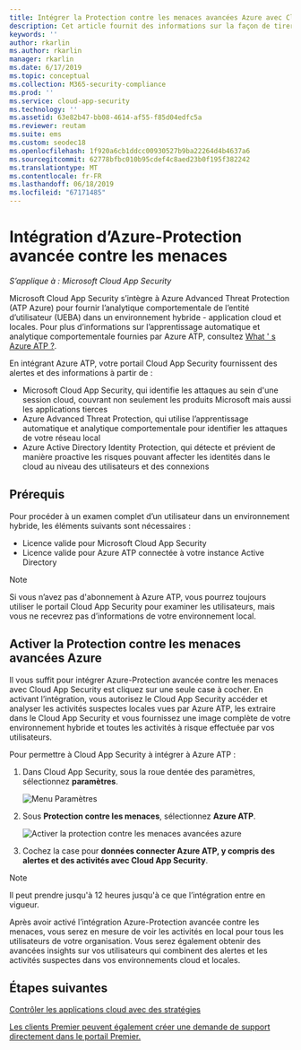 ```yaml
---
title: Intégrer la Protection contre les menaces avancées Azure avec Cloud App Security
description: Cet article fournit des informations sur la façon de tirer parti des insights d’Azure-Protection avancée contre les menaces dans Cloud App Security pour la détection de risque hybride.
keywords: ''
author: rkarlin
ms.author: rkarlin
manager: rkarlin
ms.date: 6/17/2019
ms.topic: conceptual
ms.collection: M365-security-compliance
ms.prod: ''
ms.service: cloud-app-security
ms.technology: ''
ms.assetid: 63e82b47-bb08-4614-af55-f85d04edfc5a
ms.reviewer: reutam
ms.suite: ems
ms.custom: seodec18
ms.openlocfilehash: 1f920a6cb1ddcc00930527b9ba22264d4b4637a6
ms.sourcegitcommit: 62778bfbc010b95cdef4c8aed23b0f195f382242
ms.translationtype: MT
ms.contentlocale: fr-FR
ms.lasthandoff: 06/18/2019
ms.locfileid: "67171485"
---
```

# <a name="azure-advanced-threat-protection-integration"></a>Intégration d’Azure-Protection avancée contre les menaces

*S’applique à : Microsoft Cloud App Security*

Microsoft Cloud App Security s’intègre à Azure Advanced Threat Protection (ATP Azure) pour fournir l’analytique comportementale de l’entité d’utilisateur (UEBA) dans un environnement hybride - application cloud et locales. Pour plus d’informations sur l’apprentissage automatique et analytique comportementale fournies par Azure ATP, consultez [What ' s Azure ATP ?](https://docs.microsoft.com/azure-advanced-threat-protection/what-is-atp).

En intégrant Azure ATP, votre portail Cloud App Security fournissent des alertes et des informations à partir de :
- Microsoft Cloud App Security, qui identifie les attaques au sein d'une session cloud, couvrant non seulement les produits Microsoft mais aussi les applications tierces
- Azure Advanced Threat Protection, qui utilise l’apprentissage automatique et analytique comportementale pour identifier les attaques de votre réseau local
- Azure Active Directory Identity Protection, qui détecte et prévient de manière proactive les risques pouvant affecter les identités dans le cloud au niveau des utilisateurs et des connexions


## <a name="prerequisites"></a>Prérequis

Pour procéder à un examen complet d’un utilisateur dans un environnement hybride, les éléments suivants sont nécessaires :

- Licence valide pour Microsoft Cloud App Security
- Licence valide pour Azure ATP connectée à votre instance Active Directory

>[!NOTE]
>Si vous n’avez pas d'abonnement à Azure ATP, vous pourrez toujours utiliser le portail Cloud App Security pour examiner les utilisateurs, mais vous ne recevrez pas d’informations de votre environnement local.


## <a name="enable-azure-advanced-threat-protection"></a>Activer la Protection contre les menaces avancées Azure

Il vous suffit pour intégrer Azure-Protection avancée contre les menaces avec Cloud App Security est cliquez sur une seule case à cocher. En activant l’intégration, vous autorisez le Cloud App Security accéder et analyser les activités suspectes locales vues par Azure ATP, les extraire dans le Cloud App Security et vous fournissez une image complète de votre environnement hybride et toutes les activités à risque effectuée par vos utilisateurs.

Pour permettre à Cloud App Security à intégrer à Azure ATP :

1. Dans Cloud App Security, sous la roue dentée des paramètres, sélectionnez **paramètres**.
    
   ![Menu Paramètres](./media/azip-system-settings.png)

1. Sous **Protection contre les menaces**, sélectionnez **Azure ATP**.
   
    ![Activer la protection contre les menaces avancées azure](./media/aatp-integration.png)

3. Cochez la case pour **données connecter Azure ATP, y compris des alertes et des activités avec Cloud App Security**.


> [!NOTE]
> Il peut prendre jusqu'à 12 heures jusqu'à ce que l’intégration entre en vigueur.
 
Après avoir activé l’intégration Azure-Protection avancée contre les menaces, vous serez en mesure de voir les activités en local pour tous les utilisateurs de votre organisation. Vous serez également obtenir des avancées insights sur vos utilisateurs qui combinent des alertes et les activités suspectes dans vos environnements cloud et locales.



## <a name="next-steps"></a>Étapes suivantes 
[Contrôler les applications cloud avec des stratégies](control-cloud-apps-with-policies.md)   

[Les clients Premier peuvent également créer une demande de support directement dans le portail Premier.](https://premier.microsoft.com/)  
  
